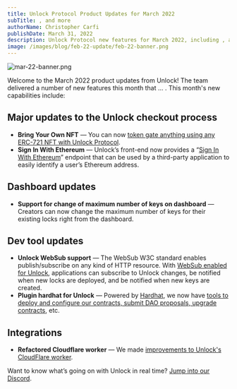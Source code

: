 ```yaml
---
title: Unlock Protocol Product Updates for March 2022
subTitle: , and more
authorName: Christopher Carfi
publishDate: March 31, 2022
description: Unlock Protocol new features for March 2022, including , and more.
image: /images/blog/feb-22-update/feb-22-banner.png
---
```


![mar-22-banner.png](/images/blog/mar-22-update/mar-22-banner.png)

Welcome to the March 2022 product updates from Unlock! The team delivered a number of new features this month that ... . This month's new capabilities include:

## Major updates to the Unlock checkout process
- **Bring Your Own NFT** — You can now [token gate anything using any ERC-721 NFT with Unlock Protocol](https://unlock-protocol.com/blog/bring-your-own-nft).
- **Sign In With Ethereum** — Unlock’s front-end now provides a “[Sign In With Ethereum](https://docs.unlock-protocol.com/unlock/developers/sign-in-with-ethereum)” endpoint that can be used by a third-party application to easily identify a user’s Ethereum address.

## Dashboard updates
- **Support for change of maximum number of keys on dashboard** — Creators can now change the maximum number of keys for their existing locks right from the dashboard.

## Dev tool updates
- **Unlock WebSub support** — The WebSub W3C standard enables publish/subscribe on any kind of HTTP resource. With [WebSub enabled for Unlock](https://unlock-protocol.com/blog/websub), applications can subscribe to Unlock changes, be notified when new locks are deployed, and be notified when new keys are created.
- **Plugin hardhat for Unlock** — Powered by [Hardhat](https://www.hardhat.org), we now have [tools to deploy and configure our contracts, submit DAO proposals, upgrade contracts](https://github.com/unlock-protocol/unlock/tree/master/packages/hardhat-plugin), etc.

## Integrations
- **Refactored Cloudflare worker** — We made [improvements to Unlock's CloudFlare worker](https://github.com/unlock-protocol/cloudflare-worker). 


Want to know what’s going on with Unlock in real time? [Jump into our Discord](https://discord.com/invite/Ah6ZEJyTDp).
